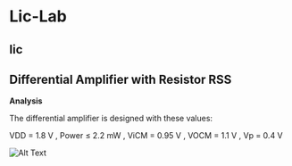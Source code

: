 # Lic-Lab
## lic 
##                                      Differential Amplifier with Resistor RSS


**Analysis**

The differential amplifier is designed with these values:

VDD = 1.8 V , Power ≤ 2.2 mW , ViCM = 0.95 V , VOCM = 1.1 V , Vp = 0.4 V

![Alt Text](image/pic1.png)

